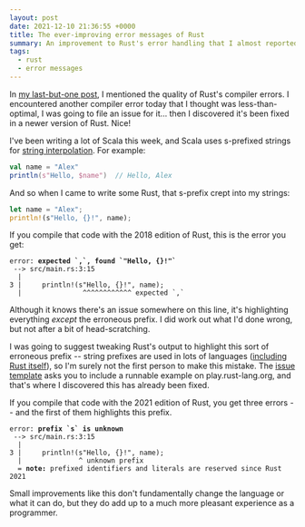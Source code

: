 ```yaml
---
layout: post
date: 2021-12-10 21:36:55 +0000
title: The ever-improving error messages of Rust
summary: An improvement to Rust's error handling that I almost reported, until I realised it was fixed.
tags:
  - rust
  - error messages
---
```


In [my last-but-one post](/2021/dominant-colours/), I mentioned the quality of Rust's compiler errors.
I encountered another compiler error today that I thought was less-than-optimal, I was going to file an issue for it… then I discovered it's been fixed in a newer version of Rust.
Nice!

I've been writing a lot of Scala this week, and Scala uses s-prefixed strings for [string interpolation].
For example:

```scala
val name = "Alex"
println(s"Hello, $name")  // Hello, Alex
```

And so when I came to write some Rust, that s-prefix crept into my strings:

```rust
let name = "Alex";
println!(s"Hello, {}!", name);
```

If you compile that code with the 2018 edition of Rust, this is the error you get:

<pre>
<code><span class="rustc_error">error:</span> <span style="font-weight: bold;">expected `,`, found `"Hello, {}!"`</span>
 <span class="rustc_lineno">--></span> src/main.rs:3:15
  <span class="rustc_lineno">|</span>
<span class="rustc_lineno">3 |</span>     println!(s"Hello, {}!", name);
  <span class="rustc_lineno">|</span>               <span class="rustc_error">^^^^^^^^^^^^ expected `,`</span></code></pre>

Although it knows there's an issue somewhere on this line, it's highlighting everything *except* the erroneous prefix.
I did work out what I'd done wrong, but not after a bit of head-scratching.

I was going to suggest tweaking Rust's output to highlight this sort of erroneous prefix -- string prefixes are used in lots of languages ([including Rust itself][raw_strings]), so I'm surely not the first person to make this mistake.
The [issue template] asks you to include a runnable example on play.rust-lang.org, and that's where I discovered this has already been fixed.

If you compile that code with the 2021 edition of Rust, you get three errors -- and the first of them highlights this prefix.

<pre>
<code><span class="rustc_error">error:</span> <span style="font-weight: bold;">prefix `s` is unknown</span>
 <span class="rustc_lineno">--></span> src/main.rs:3:15
  <span class="rustc_lineno">|</span>
<span class="rustc_lineno">3 |</span>     println!(s"Hello, {}!", name);
  <span class="rustc_lineno">|</span>              <span class="rustc_error">^ unknown prefix</span>
  = <span style="font-weight: bold;">note:</span> prefixed identifiers and literals are reserved since Rust 2021</code></pre>

Small improvements like this don't fundamentally change the language or what it can do, but they do add up to a much more pleasant experience as a programmer.

[string interpolation]: https://docs.scala-lang.org/overviews/core/string-interpolation.html
[raw_strings]: https://stackoverflow.com/q/26611664
[issue template]: https://raw.githubusercontent.com/rust-lang/rust/master/.github/ISSUE_TEMPLATE/diagnostics.md
